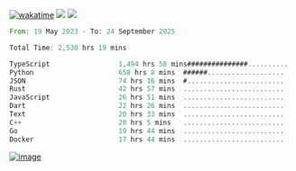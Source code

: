 [![wakatime](https://wakatime.com/badge/user/00eead22-fb14-4dd0-ab8a-3625cafbd50d.svg)](https://wakatime.com/@00eead22-fb14-4dd0-ab8a-3625cafbd50d)
![](https://komarev.com/ghpvc/?username=flatypus)
![](https://pixel.flatypus.me/flatypus?type=tracker)
<!--START_SECTION:waka-->

```rust
From: 19 May 2023 - To: 24 September 2025

Total Time: 2,530 hrs 19 mins

TypeScript                 1,494 hrs 58 mins###############..........   58.75 %
Python                     658 hrs 8 mins  ######...................   25.86 %
JSON                       74 hrs 16 mins  #........................   02.92 %
Rust                       42 hrs 57 mins  .........................   01.69 %
JavaScript                 26 hrs 51 mins  .........................   01.06 %
Dart                       22 hrs 26 mins  .........................   00.88 %
Text                       20 hrs 33 mins  .........................   00.81 %
C++                        20 hrs 5 mins   .........................   00.79 %
Go                         19 hrs 44 mins  .........................   00.78 %
Docker                     17 hrs 44 mins  .........................   00.70 %
```

<!--END_SECTION:waka-->
[<img alt="image" src="https://github.com/flatypus/flatypus/assets/68029599/0a302dc1-501c-43a0-ae8d-37ec4817f3bd">](https://flatypus.me)

